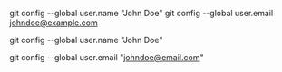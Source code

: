 git config --global user.name "John Doe"
git config --global user.email johndoe@example.com

git config --global user.name "John Doe"

git config --global user.email "johndoe@email.com"
